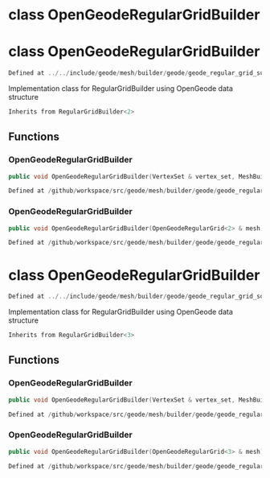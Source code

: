 # class OpenGeodeRegularGridBuilder

# class OpenGeodeRegularGridBuilder

```cpp
Defined at ../../include/geode/mesh/builder/geode/geode_regular_grid_surface_builder.h#44
```

 Implementation class for RegularGridBuilder using OpenGeode data structure



```cpp
Inherits from RegularGridBuilder<2>
```



## Functions

### OpenGeodeRegularGridBuilder

```cpp
public void OpenGeodeRegularGridBuilder(VertexSet & vertex_set, MeshBuilderFactoryKey )
```

```cpp
Defined at /github/workspace/src/geode/mesh/builder/geode/geode_regular_grid_surface_builder.cpp#33
```

### OpenGeodeRegularGridBuilder

```cpp
public void OpenGeodeRegularGridBuilder(OpenGeodeRegularGrid<2> & mesh)
```

```cpp
Defined at /github/workspace/src/geode/mesh/builder/geode/geode_regular_grid_surface_builder.cpp#40
```



# class OpenGeodeRegularGridBuilder

```cpp
Defined at ../../include/geode/mesh/builder/geode/geode_regular_grid_solid_builder.h#44
```

 Implementation class for RegularGridBuilder using OpenGeode data structure



```cpp
Inherits from RegularGridBuilder<3>
```



## Functions

### OpenGeodeRegularGridBuilder

```cpp
public void OpenGeodeRegularGridBuilder(VertexSet & vertex_set, MeshBuilderFactoryKey )
```

```cpp
Defined at /github/workspace/src/geode/mesh/builder/geode/geode_regular_grid_solid_builder.cpp#33
```

### OpenGeodeRegularGridBuilder

```cpp
public void OpenGeodeRegularGridBuilder(OpenGeodeRegularGrid<3> & mesh)
```

```cpp
Defined at /github/workspace/src/geode/mesh/builder/geode/geode_regular_grid_solid_builder.cpp#40
```



